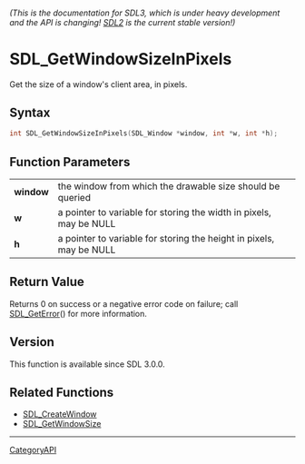###### (This is the documentation for SDL3, which is under heavy development and the API is changing! [SDL2](https://wiki.libsdl.org/SDL2/) is the current stable version!)
# SDL_GetWindowSizeInPixels

Get the size of a window's client area, in pixels.

## Syntax

```c
int SDL_GetWindowSizeInPixels(SDL_Window *window, int *w, int *h);

```

## Function Parameters

|                |                                                                     |
| -------------- | ------------------------------------------------------------------- |
| **window**     | the window from which the drawable size should be queried           |
| **w**          | a pointer to variable for storing the width in pixels, may be NULL  |
| **h**          | a pointer to variable for storing the height in pixels, may be NULL |

## Return Value

Returns 0 on success or a negative error code on failure; call
[SDL_GetError](SDL_GetError.md)() for more information.

## Version

This function is available since SDL 3.0.0.

## Related Functions

* [SDL_CreateWindow](SDL_CreateWindow.md)
* [SDL_GetWindowSize](SDL_GetWindowSize.md)

----
[CategoryAPI](CategoryAPI.md)

